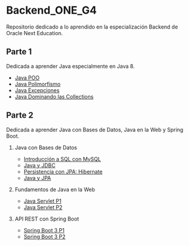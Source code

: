 # Backend_ONE_G4

Repositorio dedicado a lo aprendido en la especialización Backend de Oracle Next Education.

## Parte 1

Dedicada a aprender Java especialmente en Java 8.

- [Java POO](./Parte%201/Java%20OO/)
- [Java Polimorfismo](./Parte%201/Java%20Polimorfismo/)
- [Java Excepciones](./Parte%201/Java%20Excepciones/)
- [Java Dominando las Collections](./Parte%201/Java%20Dominando%20las%20Collections/)

## Parte 2

Dedicada a aprender Java con Bases de Datos, Java en la Web y Spring Boot.

1. Java con Bases de Datos
    - [Introducción a SQL con MySQL](./Parte%202/Introducción%20a%20SQL%20con%20MySQL/)
    - [Java y JDBC](./Parte%202/Java%20y%20DBC%20Trabajando%20con%20una%20Base%20de%20Datos/)
    - [Persistencia con JPA: Hibernate](./Parte%202/Persistencia%20con%20JPA%20-%20Hibernate/)
    - [Java y JPA](./Parte%202/Java%20y%20JPA%20-%20Consultas%20avanzadas%2C%20rendimiento%20y%20modelos%20complejos/)

2. Fundamentos de Java en la Web
    - [Java Servlet P1](./Parte%202/Java%20Serverlet%20-%20Fundadmentos%20de%20programaci%C3%B3n%20web%20con%20java/)
    - [Java Servlet P2](./Parte%202/Java%20Serverlet%20-%20autenticaci%C3%B3n%2C%20autorizaci%C3%B3n%20y%20MVC/)

3. API REST con Spring Boot
    - [Spring Boot 3 P1](./Parte%202/Spring%20Boot%203%20-%20desarrollar%20una%20API%20REST%20en%20java/)
    - [Spring Boot 3 P2](./Parte%202/Spring%20Boot%203%20-%20Aplique%20las%20mejores%20pr%C3%A1cticas%20y%20proteja%20una%20API%20REST/)